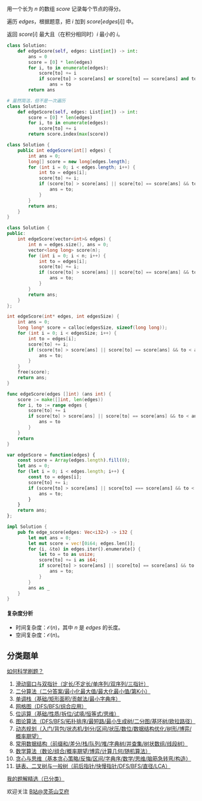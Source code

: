 用一个长为 $n$ 的数组 $\textit{score}$ 记录每个节点的得分。

遍历 $\textit{edges}$，根据题意，把 $i$ 加到 $\textit{score}[\textit{edges}[i]]$ 中。

返回 $\textit{score}[i]$ 最大且（在积分相同时）$i$ 最小的 $i$。

```py [sol-Python3]
class Solution:
    def edgeScore(self, edges: List[int]) -> int:
        ans = 0
        score = [0] * len(edges)
        for i, to in enumerate(edges):
            score[to] += i
            if score[to] > score[ans] or score[to] == score[ans] and to < ans:
                ans = to
        return ans
```

```py [sol-Python3 写法二]
# 虽然简洁，但不是一次遍历
class Solution:
    def edgeScore(self, edges: List[int]) -> int:
        score = [0] * len(edges)
        for i, to in enumerate(edges):
            score[to] += i
        return score.index(max(score))
```

```java [sol-Java]
class Solution {
    public int edgeScore(int[] edges) {
        int ans = 0;
        long[] score = new long[edges.length];
        for (int i = 0; i < edges.length; i++) {
            int to = edges[i];
            score[to] += i;
            if (score[to] > score[ans] || score[to] == score[ans] && to < ans) {
                ans = to;
            }
        }
        return ans;
    }
}
```

```cpp [sol-C++]
class Solution {
public:
    int edgeScore(vector<int>& edges) {
        int n = edges.size(), ans = 0;
        vector<long long> score(n);
        for (int i = 0; i < n; i++) {
            int to = edges[i];
            score[to] += i;
            if (score[to] > score[ans] || score[to] == score[ans] && to < ans) {
                ans = to;
            }
        }
        return ans;
    }
};
```

```c [sol-C]
int edgeScore(int* edges, int edgesSize) {
    int ans = 0;
    long long* score = calloc(edgesSize, sizeof(long long));
    for (int i = 0; i < edgesSize; i++) {
        int to = edges[i];
        score[to] += i;
        if (score[to] > score[ans] || score[to] == score[ans] && to < ans) {
            ans = to;
        }
    }
    free(score);
    return ans;
}
```

```go [sol-Go]
func edgeScore(edges []int) (ans int) {
    score := make([]int, len(edges))
    for i, to := range edges {
        score[to] += i
        if score[to] > score[ans] || score[to] == score[ans] && to < ans {
            ans = to
        }
    }
    return
}
```

```js [sol-JavaScript]
var edgeScore = function(edges) {
    const score = Array(edges.length).fill(0);
    let ans = 0;
    for (let i = 0; i < edges.length; i++) {
        const to = edges[i];
        score[to] += i;
        if (score[to] > score[ans] || score[to] === score[ans] && to < ans) {
            ans = to;
        }
    }
    return ans;
};
```

```rust [sol-Rust]
impl Solution {
    pub fn edge_score(edges: Vec<i32>) -> i32 {
        let mut ans = 0;
        let mut score = vec![0i64; edges.len()];
        for (i, &to) in edges.iter().enumerate() {
            let to = to as usize;
            score[to] += i as i64;
            if score[to] > score[ans] || score[to] == score[ans] && to < ans {
                ans = to;
            }
        }
        ans as _
    }
}
```

#### 复杂度分析

- 时间复杂度：$\mathcal{O}(n)$，其中 $n$ 是 $\textit{edges}$ 的长度。
- 空间复杂度：$\mathcal{O}(n)$。

## 分类题单

[如何科学刷题？](https://leetcode.cn/circle/discuss/RvFUtj/)

1. [滑动窗口与双指针（定长/不定长/单序列/双序列/三指针）](https://leetcode.cn/circle/discuss/0viNMK/)
2. [二分算法（二分答案/最小化最大值/最大化最小值/第K小）](https://leetcode.cn/circle/discuss/SqopEo/)
3. [单调栈（基础/矩形面积/贡献法/最小字典序）](https://leetcode.cn/circle/discuss/9oZFK9/)
4. [网格图（DFS/BFS/综合应用）](https://leetcode.cn/circle/discuss/YiXPXW/)
5. [位运算（基础/性质/拆位/试填/恒等式/思维）](https://leetcode.cn/circle/discuss/dHn9Vk/)
6. [图论算法（DFS/BFS/拓扑排序/最短路/最小生成树/二分图/基环树/欧拉路径）](https://leetcode.cn/circle/discuss/01LUak/)
7. [动态规划（入门/背包/状态机/划分/区间/状压/数位/数据结构优化/树形/博弈/概率期望）](https://leetcode.cn/circle/discuss/tXLS3i/)
8. [常用数据结构（前缀和/差分/栈/队列/堆/字典树/并查集/树状数组/线段树）](https://leetcode.cn/circle/discuss/mOr1u6/)
9. [数学算法（数论/组合/概率期望/博弈/计算几何/随机算法）](https://leetcode.cn/circle/discuss/IYT3ss/)
10. [贪心与思维（基本贪心策略/反悔/区间/字典序/数学/思维/脑筋急转弯/构造）](https://leetcode.cn/circle/discuss/g6KTKL/)
11. [链表、二叉树与一般树（前后指针/快慢指针/DFS/BFS/直径/LCA）](https://leetcode.cn/circle/discuss/K0n2gO/)

[我的题解精选（已分类）](https://github.com/EndlessCheng/codeforces-go/blob/master/leetcode/SOLUTIONS.md)

欢迎关注 [B站@灵茶山艾府](https://space.bilibili.com/206214)
